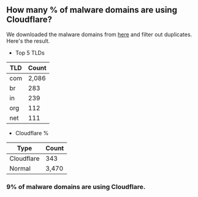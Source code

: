 ## How many % of malware domains are using Cloudflare?


We downloaded the malware domains from [here](https://urlhaus.abuse.ch) and filter out duplicates.
Here's the result.


[//]: # (start replacement)


- Top 5 TLDs

| TLD | Count |
| --- | --- |
| com | 2,086 |
| br | 283 |
| in | 239 |
| org | 112 |
| net | 111 |


- Cloudflare %

| Type | Count |
| --- | --- |
| Cloudflare | 343 |
| Normal | 3,470 |


### 9% of malware domains are using Cloudflare.